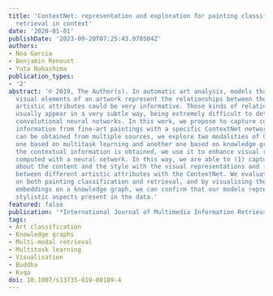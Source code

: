 ```yaml
---
title: 'ContextNet: representation and exploration for painting classification and
  retrieval in context'
date: '2020-01-01'
publishDate: '2023-09-20T07:25:43.078504Z'
authors:
- Noa Garcia
- Benjamin Renoust
- Yuta Nakashima
publication_types:
- '2'
abstract: '© 2019, The Author(s). In automatic art analysis, models that besides the
  visual elements of an artwork represent the relationships between the different
  artistic attributes could be very informative. Those kinds of relationships, however,
  usually appear in a very subtle way, being extremely difficult to detect with standard
  convolutional neural networks. In this work, we propose to capture contextual artistic
  information from fine-art paintings with a specific ContextNet network. As context
  can be obtained from multiple sources, we explore two modalities of ContextNets:
  one based on multitask learning and another one based on knowledge graphs. Once
  the contextual information is obtained, we use it to enhance visual representations
  computed with a neural network. In this way, we are able to (1) capture information
  about the content and the style with the visual representations and (2) encode relationships
  between different artistic attributes with the ContextNet. We evaluate our models
  on both painting classification and retrieval, and by visualising the resulting
  embeddings on a knowledge graph, we can confirm that our models represent specific
  stylistic aspects present in the data.'
featured: false
publication: '*International Journal of Multimedia Information Retrieval*'
tags:
- Art classification
- Knowledge graphs
- Multi-modal retrieval
- Multitask learning
- Visualisation
- Buddha
- Kvqa
doi: 10.1007/s13735-019-00189-4
---
```


